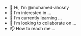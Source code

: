 - 👋 Hi, I’m @mohamed-ahosny
- 👀 I’m interested in ...
- 🌱 I’m currently learning ...
- 💞️ I’m looking to collaborate on ...
- 📫 How to reach me ...

<!---
mohamed-ahosny/mohamed-ahosny is a ✨ special ✨ repository because its `README.md` (this file) appears on your GitHub profile.
You can click the Preview link to take a look at your changes.
--->
